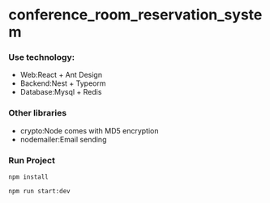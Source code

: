 # conference_room_reservation_system

### Use technology:
+ Web:React + Ant Design<br/>
+ Backend:Nest + Typeorm <br/>
+ Database:Mysql + Redis

### Other libraries
 + crypto:Node comes with MD5 encryption<br/>
 + nodemailer:Email sending

### Run Project
```
npm install

npm run start:dev
```
